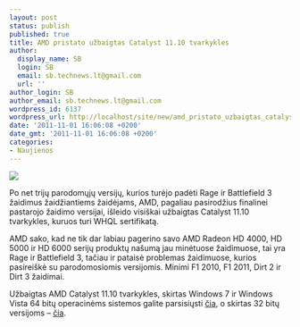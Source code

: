 ```yaml
---
layout: post
status: publish
published: true
title: AMD pristato užbaigtas Catalyst 11.10 tvarkykles
author:
  display_name: SB
  login: SB
  email: sb.technews.lt@gmail.com
  url: ''
author_login: SB
author_email: sb.technews.lt@gmail.com
wordpress_id: 6137
wordpress_url: http://localhost/site/new/amd_pristato_uzbaigtas_catalyst_1110_tvarkykles/
date: '2011-11-01 16:06:08 +0200'
date_gmt: '2011-11-01 16:06:08 +0200'
categories:
- Naujienos
---
```

<div class="imgright"><img src="http://technews.lt/upload/amd-logo.jpg"  /></div>
<p>Po net trijų parodomųjų versijų, kurios turėjo padėti Rage ir Battlefield 3 žaidimus žaidžiantiems žaidėjams, AMD, pagaliau pasirodžius finalinei pastarojo žaidimo versijai, išleido visiškai užbaigtas Catalyst 11.10 tvarkykles, kuruos turi WHQL sertifikatą.</p>
<p>AMD sako, kad ne tik dar labiau pagerino savo AMD Radeon HD 4000, HD 5000 ir HD 6000 serijų produktų našumą jau minėtuose žaidimuose, tai yra Rage ir Battlefield 3, tačiau ir pataisė problemas žaidimuose, kurios pasireiškė su parodomosiomis versijomis. Minimi F1 2010, F1 2011, Dirt 2 ir Dirt 3 žaidimai.</p>
<p>Užbaigtas AMD Catalyst 11.10 tvarkykles, skirtas Windows 7 ir Windows Vista 64 bitų operacinėms sistemos galite parsisiųsti <a class="ns" href="http://sites.amd.com/us/game/downloads/Pages/radeon_win7-64.aspx">čia</a>, o skirtas 32 bitų versijoms – <a class="ns" href="http://sites.amd.com/us/game/downloads/Pages/radeon_win7-32.aspx">čia</a>.</p>

